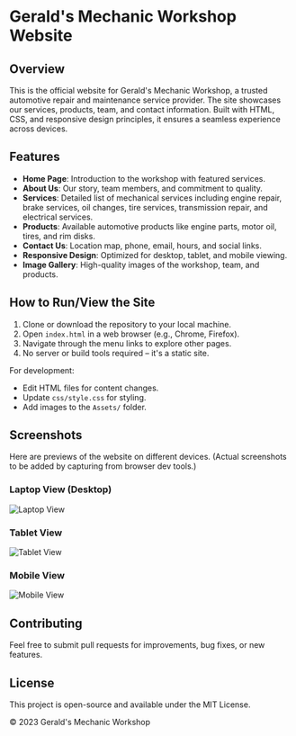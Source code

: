 # Gerald's Mechanic Workshop Website

## Overview
This is the official website for Gerald's Mechanic Workshop, a trusted automotive repair and maintenance service provider. The site showcases our services, products, team, and contact information. Built with HTML, CSS, and responsive design principles, it ensures a seamless experience across devices.

## Features
- **Home Page**: Introduction to the workshop with featured services.
- **About Us**: Our story, team members, and commitment to quality.
- **Services**: Detailed list of mechanical services including engine repair, brake services, oil changes, tire services, transmission repair, and electrical services.
- **Products**: Available automotive products like engine parts, motor oil, tires, and rim disks.
- **Contact Us**: Location map, phone, email, hours, and social links.
- **Responsive Design**: Optimized for desktop, tablet, and mobile viewing.
- **Image Gallery**: High-quality images of the workshop, team, and products.

## How to Run/View the Site
1. Clone or download the repository to your local machine.
2. Open `index.html` in a web browser (e.g., Chrome, Firefox).
3. Navigate through the menu links to explore other pages.
4. No server or build tools required – it's a static site.

For development:
- Edit HTML files for content changes.
- Update `css/style.css` for styling.
- Add images to the `Assets/` folder.

## Screenshots
Here are previews of the website on different devices. (Actual screenshots to be added by capturing from browser dev tools.)

### Laptop View (Desktop)
![Laptop View](screenshots/laptop.png)

### Tablet View
![Tablet View](screenshots/tablet.png)

### Mobile View
![Mobile View](screenshots/mobile.png)

## Contributing
Feel free to submit pull requests for improvements, bug fixes, or new features.

## License
This project is open-source and available under the MIT License.

&copy; 2023 Gerald's Mechanic Workshop

